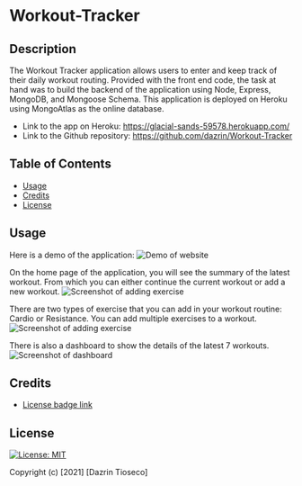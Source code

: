 # Workout-Tracker

## Description
The Workout Tracker application allows users to enter and keep track of their daily workout routing. Provided with the front end code, the task at hand was to build the backend of the application using Node, Express, MongoDB, and Mongoose Schema. This application is deployed on Heroku using MongoAtlas as the online database.

* Link to the app on Heroku:  https://glacial-sands-59578.herokuapp.com/
* Link to the Github repository: https://github.com/dazrin/Workout-Tracker


## Table of Contents

* [Usage](#usage)
* [Credits](#credits)
* [License](#license)

## Usage 

Here is a demo of the application:
![Demo of website](./assets/Fitness-Tracker.gif)

On the home page of the application, you will see the summary of the latest workout. From which you can either continue the current workout or add a new workout.
![Screenshot of adding exercise](./assets/home-screenshot.png)

There are two types of exercise that you can add in your workout routine: Cardio or Resistance. You can add multiple exercises to a workout.
![Screenshot of adding exercise](./assets/exercise-screenshot.png)

There is also a dashboard to show the details of the latest 7 workouts.
![Screenshot of dashboard](./assets/dashboard-screenshot.PNG)

## Credits

* [License badge link](https://gist.github.com/lukas-h/2a5d00690736b4c3a7ba)

## License

[![License: MIT](https://img.shields.io/badge/License-MIT-yellow.svg)](https://opensource.org/licenses/MIT)

Copyright (c) [2021] [Dazrin Tioseco]
